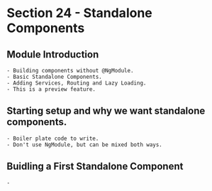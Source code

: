 # Section 24 - Standalone Components

## Module Introduction

    - Building components without @NgModule.
    - Basic Standalone Components.
    - Adding Services, Routing and Lazy Loading.
    - This is a preview feature.

## Starting setup and why we want standalone components.

    - Boiler plate code to write.
    - Don't use NgModule, but can be mixed both ways.

## Buidling a First Standalone Component

    - 